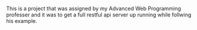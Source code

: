 This is a project that was assigned by my Advanced Web Programming professer and it was to get a full restful api server up running while follwing his example. 

